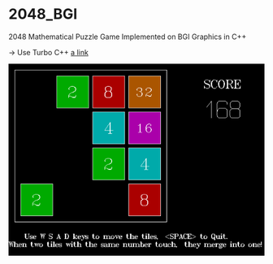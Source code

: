 # 2048_BGI
2048 Mathematical Puzzle Game Implemented on BGI Graphics in C++

-> Use Turbo C++ [a link](http://en.wikipedia.org/wiki/Turbo_C%2B%2B)

![alt tag](https://github.com/pallavmahamana/2048_BGI/blob/master/Screenshots/2048.png)